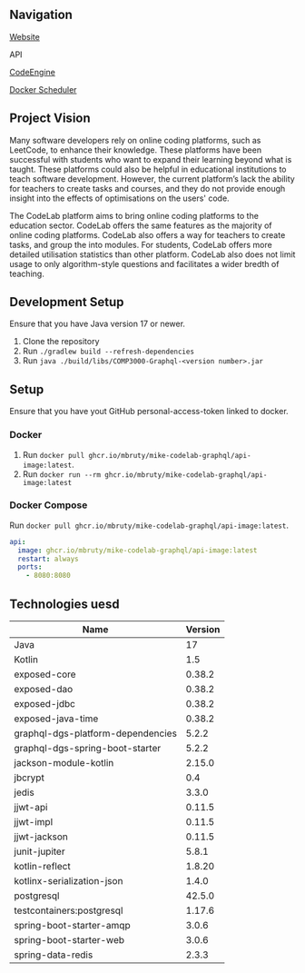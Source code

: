 ## Navigation
[Website](https://github.com/mbruty/CodeLab-Web)

API

[CodeEngine](https://github.com/mbruty/CodeLab-CodeEngine)

[Docker Scheduler](https://github.com/mbruty/CodeLab-Scheduler)
## Project Vision
Many software developers rely on online coding platforms, such as LeetCode, to enhance their knowledge. These platforms have been successful with students who want to expand their learning beyond what is taught. These platforms could also be helpful in educational institutions to teach software development. However, the current platform’s lack the ability for teachers to create tasks and courses, and they do not provide enough insight into the effects of optimisations on the users' code.

The CodeLab platform aims to bring online coding platforms to the education sector. CodeLab offers the same features as the majority of online coding platforms. CodeLab also offers a way for teachers to create tasks, and group the into modules. For students, CodeLab offers more detailed utilisation statistics than other platform. CodeLab also does not limit usage to only algorithm-style questions and facilitates a wider bredth of teaching.
## Development Setup
Ensure that you have Java version 17 or newer.
 1. Clone the repository
 2. Run `./gradlew build --refresh-dependencies`
 3. Run `java ./build/libs/COMP3000-Graphql-<version number>.jar`
## Setup
Ensure that you have yout GitHub personal-access-token linked to docker.

### Docker
 1. Run `docker pull ghcr.io/mbruty/mike-codelab-graphql/api-image:latest`.
 2. Run `docker run --rm ghcr.io/mbruty/mike-codelab-graphql/api-image:latest`

### Docker Compose
Run `docker pull ghcr.io/mbruty/mike-codelab-graphql/api-image:latest`.
```yaml
api:
  image: ghcr.io/mbruty/mike-codelab-graphql/api-image:latest
  restart: always
  ports:
    - 8080:8080
```

## Technologies uesd
|Name|Version|
|--|--|
|Java|17|
|Kotlin|1.5|
|exposed-core|0.38.2|
|exposed-dao|0.38.2|
|exposed-jdbc|0.38.2|
|exposed-java-time|0.38.2|
|graphql-dgs-platform-dependencies|5.2.2|
|graphql-dgs-spring-boot-starter|5.2.2|
|jackson-module-kotlin|2.15.0|
|jbcrypt|0.4|
|jedis|3.3.0|
|jjwt-api|0.11.5|
|jjwt-impl|0.11.5|
|jjwt-jackson|0.11.5|
|junit-jupiter|5.8.1|
|kotlin-reflect|1.8.20|
| kotlinx-serialization-json | 1.4.0 |
|postgresql|42.5.0|
|testcontainers:postgresql|1.17.6|
|spring-boot-starter-amqp|3.0.6|
|spring-boot-starter-web|3.0.6|
|spring-data-redis|2.3.3|
